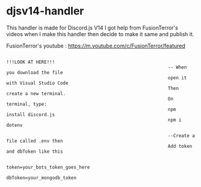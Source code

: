 # djsv14-handler
This handler is made for Discord.js V14
I got help from FusionTerror's videos when I make this handler then decide to make it same and publish it.

FusionTerror's youtube :
https://m.youtube.com/c/FusionTerror/featured
                             
                             
                             
                                                                      !!!LOOK AT HERE!!!
                                                                -- When you download the file
                                                                open it with Visual Studio Code
                                                                Then create a new terminal.
                                                                On terminal, type:
                                                                npm install discord.js
                                                                npm i dotenv 
                                                
                                                                --Create a file called .env then
                                                                Add token and dbToken like this

                                                                token=your_bots_token_goes_here
                                                                dbToken=your_mongodb_token

